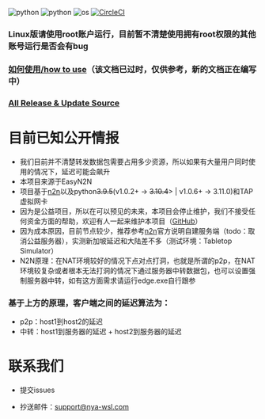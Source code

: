 

![python](https://img.shields.io/badge/Version-1.1.0.1-cyan) ![python](https://img.shields.io/badge/Python-3.11.0-blue) ![os](https://img.shields.io/badge/OS-Windows-orange) [![CircleCI](https://dl.circleci.com/status-badge/img/gh/Nya-WSL/N2N-Client-py/tree/main.svg?style=svg)](https://dl.circleci.com/status-badge/redirect/gh/Nya-WSL/N2N-Client-py/tree/main)

### Linux版请使用root账户运行，目前暂不清楚使用拥有root权限的其他账号运行是否会有bug

### [如何使用/how to use](./How-To-Use.md)（该文档已过时，仅供参考，新的文档正在编写中）

### [All Release & Update Source](https://github.com/Nya-WSL/N2N-Client-Release)

# 目前已知公开情报

* 我们目前并不清楚转发数据包需要占用多少资源，所以如果有大量用户同时使用的情况下，延迟可能会飙升
* 本项目来源于EasyN2N
* 项目基于[n2n](https://github.com/ntop/n2n)以及python<s>3.9.5</s>(v1.0.2+ -> <s>3.10.4</s>> | v1.0.6+ -> 3.11.0)和TAP虚拟网卡
* 因为是公益项目，所以在可以预见的未来，本项目会停止维护，我们不接受任何资金方面的帮助，欢迎有人一起来维护本项目（[GitHub](https://github.com/Nya-WSL/N2N-Client-py)）
* 因为成本原因，目前节点较少，推荐参考[n2n](https://github.com/ntop/n2n)官方说明自建服务端（todo：取消公益服务器），实测新加坡延迟和大陆差不多（测试环境：Tabletop Simulator）
* N2N原理：在NAT环境较好的情况下点对点打洞，也就是所谓的p2p，在NAT环境较复杂或者根本无法打洞的情况下通过服务器中转数据包，也可以设置强制服务器中转，如有这方面需求请运行edge.exe自行跟参
### 基于上方的原理，客户端之间的延迟算法为：
* p2p：host1到host2的延迟
* 中转：host1到服务器的延迟 + host2到服务器的延迟

# 联系我们

- 提交issues

- 抄送邮件：support@nya-wsl.com

